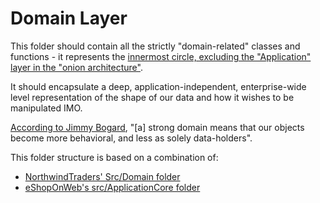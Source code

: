 # Domain Layer

This folder should contain all the strictly "domain-related" classes and 
functions - it represents the [innermost circle, excluding the "Application"
layer in the "onion architecture"](https://youtu.be/Zygw4UAxCdg?t=55).

It should encapsulate a deep, application-independent, enterprise-wide level 
representation of the shape of our data and how it wishes to be manipulated IMO.

[According to Jimmy Bogard](https://lostechies.com/jimmybogard/2010/02/04/strengthening-your-domain-a-primer/),
"\[a\] strong domain means that our objects become more behavioral, and less as 
solely data-holders".

This folder structure is based on a combination of:
* [NorthwindTraders' Src/Domain folder](https://github.com/JasonGT/NorthwindTraders/tree/master/Src/Domain)
* [eShopOnWeb's src/ApplicationCore folder](https://github.com/dotnet-architecture/eShopOnWeb/tree/master/src/ApplicationCore)
